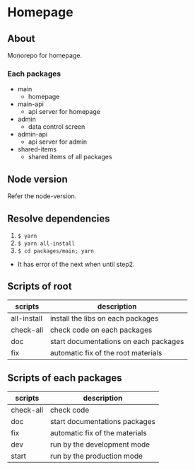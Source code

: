 # Homepage

## About
Monorepo for homepage.

### Each packages
- main
  - homepage
- main-api
  - api server for homepage
- admin
  - data control screen
- admin-api
  - api server for admin
- shared-items
  - shared items of all packages

## Node version
Refer the node-version.

## Resolve dependencies
1. `$ yarn`
2. `$ yarn all-install`
3. `$ cd packages/main; yarn`
  - It has error of the next when until step2.

## Scripts of root
| scripts | description |
| --- | --- |
| all-install | install the libs on each packages |
| check-all | check code on each packages |
| doc | start documentations on each packages |
| fix | automatic fix of the root materials |

## Scripts of each packages
| scripts | description |
| --- | --- |
| check-all | check code |
| doc | start documentations packages |
| fix | automatic fix of the materials |
| dev | run by the development mode |
| start | run by the production mode |
